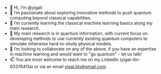 - 👋 Hi, I’m @yigali
- 👀 I’m passionate about exploring innovative methods to push quantum computing beyond classical capabilities.
- 🌱 I’m currently learning the classical machine learning basics along my main research.
- 🌱 My main research is in quantum information, with current focus on developing methods to use currently existing quantum computers to simulate otherwise hard-to-study physical models.
- 💞️ I’m looking to collaborate on any of the above, if you have an expertise in machine learning and would want to "go quantum" - let us talk!
- 📫 You are most welcome to reach me on my LinkedIn (yigal-ilin-63376411a) or via an email yigal.ilin@gmail.com.

<!---
yigali/yigali is a ✨ special ✨ repository because its `README.md` (this file) appears on your GitHub profile.
You can click the Preview link to take a look at your changes.
--->
